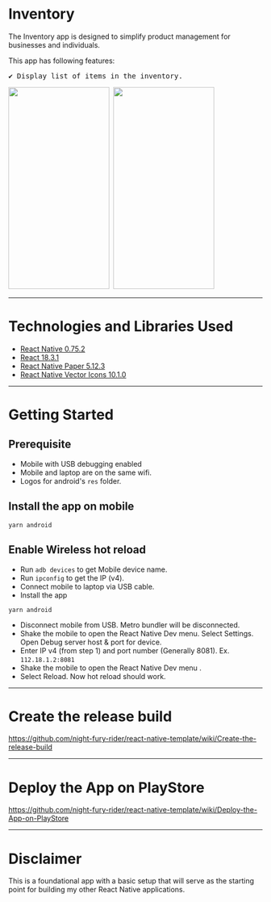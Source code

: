 # Inventory

The Inventory app is designed to simplify product management for businesses and individuals.

This app has following features:
<pre>
✔️ Display list of items in the inventory.
</pre>

<p>
  <pre><img src="https://github.com/user-attachments/assets/c1a01c32-f193-46e9-a2fb-57c45f560172" width="200" height="400" alt=""/> <img src="https://github.com/user-attachments/assets/8bfb498a-2ed3-446e-883f-d5c393e5b73b" width="200" height="400" alt=""/></pre>
</p>

***

# Technologies and Libraries Used

- [React Native 0.75.2](https://reactnative.dev/)
- [React 18.3.1](https://reactjs.org/)
- [React Native Paper 5.12.3](https://callstack.github.io/react-native-paper/)
- [React Native Vector Icons 10.1.0](https://www.npmjs.com/package/react-native-vector-icons)


***

# Getting Started

## Prerequisite

- Mobile with USB debugging enabled
- Mobile and laptop are on the same wifi.
- Logos for android's `res` folder.

## Install the app on mobile

```
yarn android
```

## Enable Wireless hot reload

- Run `adb devices` to get Mobile device name.
- Run `ipconfig` to get the IP (v4).
- Connect mobile to laptop via USB cable.
- Install the app

```
yarn android
```

- Disconnect mobile from USB. Metro bundler will be disconnected.
- Shake the mobile to open the React Native Dev menu. Select Settings. Open Debug server host & port for device.
- Enter IP v4 (from step 1) and port number (Generally 8081). Ex. `112.18.1.2:8081`
- Shake the mobile to open the React Native Dev menu .
- Select Reload. Now hot reload should work.

 ***

# Create the release build

https://github.com/night-fury-rider/react-native-template/wiki/Create-the-release-build

***

# Deploy the App on PlayStore

https://github.com/night-fury-rider/react-native-template/wiki/Deploy-the-App-on-PlayStore


 ***

# Disclaimer

This is a foundational app with a basic setup that will serve as the starting point for building my other React Native applications.

